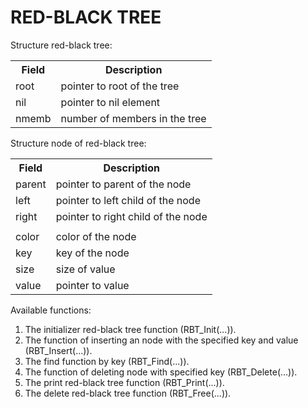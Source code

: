 # RED-BLACK TREE

Structure red-black tree:

<table>
  <tr>
    <th> Field </th>
    <th> Description </th>
  </tr>
  <tr>
    <td> root </td>
    <td> pointer to root of the tree </td>
  </tr>
  <tr>
    <td> nil </td>
    <td> pointer to nil element </td>
  </tr>
  <tr>
    <td> nmemb </td>
    <td> number of members in the tree </td>
  </tr>
</table>

Structure node of red-black tree:

<table>
  <tr>
    <th> Field </th>
    <th> Description </th>
  </tr>
  <tr>
    <td> parent </td>
    <td> pointer to parent of the node </td>
  </tr>
  <tr>
    <td> left </td>
    <td> pointer to left child of the node </td>
  </tr>
  <tr>
    <td> right </td>
    <td> pointer to right child of the node </td>
  </tr>
  <tr>
    <td> </td>
    <td> </td>
  </tr>
  <tr>
    <td> color </td>
    <td> color of the node </td>
  </tr>
  <tr>
    <td> key </td>
    <td> key of the node </td>
  </tr>
  <tr>
    <td> size </td>
    <td> size of value </td>
  </tr>
  <tr>
    <td> value </td>
    <td> pointer to value </td>
  </tr>
</table>


Available functions:

1) The initializer red-black tree function (RBT_Init(...)). <br>
2) The function of inserting an node with the specified key and value (RBT_Insert(...)). <br>
3) The find function by key (RBT_Find(...)). <br>
4) The function of deleting node with specified key (RBT_Delete(...)). <br>
5) The print red-black tree function (RBT_Print(...)). <br>
6) The delete red-black tree function (RBT_Free(...)). <br>

